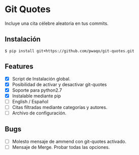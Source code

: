 # Git Quotes

Incluye una cita célebre aleatoria en tus commits.

## Instalación

```console
$ pip install git+https://github.com/pwaqo/git-quotes.git
```

## Features

- [x] Script de Instalación
global.
- [x] Posibilidad de activar
y desactivar git-quotes
- [x] Soporte para python2.7
- [x] Instalable mediante pip
- [ ] English / Español
- [ ] Citas filtradas mediante
categorías y autores.
- [ ] Archivo de configuración.

## Bugs

- [ ] Molesto mensaje de ammend
con git-quotes activado.
- [ ] Mensaje de Merge. Probar
todas las opciones.
